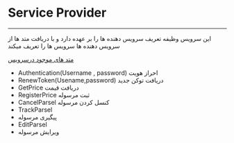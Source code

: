 # Service Provider

---
این سرویس وظیفه تعریف سرویس دهنده ها را بر عهده دارد و با دریافت متد ها از سرویس دهنده ها سرویس ها را تعریف میکند

[متد های موجود درسرویس](Diagrams/ServiceProvider.drawio)

- Authentication(Username , password)
  احراز هویت
- RenewToken(Usename,password)
  دریافت توکن جدید
- GetPrice
  دریافت قیمت
- RegisterPrice
  ثبت مرسوله
- CancelParsel
   کنسل کردن مرسوله
- TrackParsel
- پیگیری مرسوله
- EditParsel
- ویرایش مرسوله

